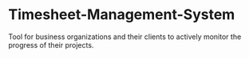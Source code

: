 # Timesheet-Management-System
Tool for business organizations and their clients to actively monitor the progress of their projects.
